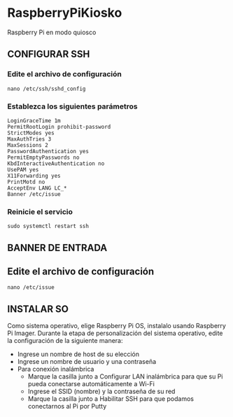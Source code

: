 # RaspberryPiKiosko
Raspberry Pi en modo quiosco

## CONFIGURAR SSH
### Edite el archivo de configuración
```
nano /etc/ssh/sshd_config
```

### Establezca los siguientes parámetros
```
LoginGraceTime 1m
PermitRootLogin prohibit-password
StrictModes yes
MaxAuthTries 3
MaxSessions 2
PasswordAuthentication yes
PermitEmptyPasswords no
KbdInteractiveAuthentication no
UsePAM yes
X11Forwarding yes
PrintMotd no
AcceptEnv LANG LC_*
Banner /etc/issue
```

### Reinicie el servicio
```
sudo systemctl restart ssh
```

## BANNER DE ENTRADA
## Edite el archivo de configuración
```
nano /etc/issue
```

## INSTALAR SO
Como sistema operativo, elige Raspberry Pi OS, instalalo usando Raspberry Pi Imager. Durante la etapa de personalización del sistema operativo, edite la configuración de la siguiente manera:
- Ingrese un nombre de host de su elección
- Ingrese un nombre de usuario y una contraseña
- Para conexión inalámbrica
	- Marque la casilla junto a Configurar LAN inalámbrica para que su Pi pueda conectarse automáticamente a Wi-Fi
	- Ingrese el SSID (nombre) y la contraseña de su red
	- Marque la casilla junto a Habilitar SSH para que podamos conectarnos al Pi por Putty
